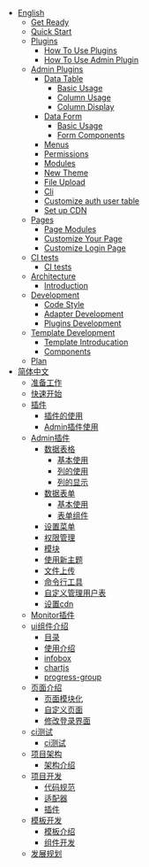 * [English](en/README.md)
    * [Get Ready](en/install.md)
    * [Quick Start](en/quick_start.md)
    * [Plugins]()
        * [How To Use Plugins](en/plugins/plugins.md)
        * [How To Use Admin Plugin](en/plugins/admin.md) 
    * [Admin Plugins]()
        * [Data Table]()
            * [Basic Usage](en/admin/table/basic.md)
            * [Column Usage](en/admin/table/column_usage.md)
            * [Column Display](zh/admin/table/column_display.md)            
        * [Data Form]()
            * [Basic Usage](en/admin/form/basic.md)
            * [Form Components](en/admin/form/components.md)
        * [Menus](en/admin/menus.md)
        * [Permissions](en/admin/rbac.md)
        - [Modules](en/admin/module.md)        
        * [New Theme](en/admin/theme.md)
        * [File Upload](en/admin/file.md)
        * [Cli](en/admin/cli.md)
        * [Customize auth user table](en/admin/auth.md)
        * [Set up CDN](en/admin/cdn.md)
    * [Pages]()
        * [Page Modules](en/pages/modules.md)
        * [Customize Your Page](en/pages/pages.md)
        * [Customize Login Page](en/pages/login.md)  
    * [CI tests]()
        * [CI tests](en/tests/ci.md)        
    * [Architecture]()
        * [Introduction](en/architecture/introduction.md)
    * [Development]()
        * [Code Style](en/development/code_style.md)
        * [Adapter Development](en/development/adapter.md)
        * [Plugins Development](en/development/plugins.md)  
    * [Template Development]()
        * [Template Introducation](en/development/template/template.md)
        * [Components](en/development/template/components.md) 
    * [Plan](en/plan.md) 
* [简体中文](zh/README.md)
    - [准备工作](zh/install.md)
    - [快速开始](zh/quick_start.md)
    - [插件]()
      - [插件的使用](zh/plugins/plugins.md)    
      - [Admin插件使用](zh/plugins/admin.md) 
    - [Admin插件]()
        - [数据表格]()
            - [基本使用](zh/admin/table/basic.md)
            - [列的使用](zh/admin/table/column_usage.md)
            - [列的显示](zh/admin/table/column_display.md)
        - [数据表单]()
            - [基本使用](zh/admin/form/basic.md)
            - [表单组件](zh/admin/form/components.md)    
        - [设置菜单](zh/admin/menus.md)
        - [权限管理](zh/admin/rbac.md)
        - [模块](zh/admin/module.md)
        - [使用新主题](zh/admin/theme.md)
        - [文件上传](zh/admin/file.md)
        - [命令行工具](zh/admin/cli.md)
        - [自定义管理用户表](zh/admin/auth.md)
        - [设置cdn](zh/admin/cdn.md)
    - [Monitor插件](zh/monitor/monitor.md)  
    - [ui组件介绍]()
        - [目录](zh/components/components.md)
        - [使用介绍](zh/components/usage.md)        
        - [infobox](zh/components/infobox.md)
        - [chartjs](zh/components/chartjs.md)
        - [progress-group](zh/components/progressbar.md)
    - [页面介绍]()
        - [页面模块化](zh/pages/modules.md)    
        - [自定义页面](zh/pages/pages.md)   
        - [修改登录界面](zh/pages/login.md)
    - [ci测试]()
        - [ci测试](zh/tests/ci.md)
    - [项目架构]()
        - [架构介绍](zh/architecture/introduction.md)
    - [项目开发]()
        - [代码规范](zh/development/code_style.md)
        - [适配器](zh/development/adapter.md)
        - [插件](zh/development/plugins.md)  
    - [模板开发]()
        - [模板介绍](zh/development/template/template.md)     
        - [组件开发](zh/development/template/components.md) 
    - [发展规划](zh/plan.md)  